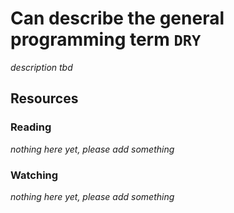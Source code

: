 # Can describe the general programming term `DRY`

_description tbd_

## Resources

### Reading

_nothing here yet, please add something_

### Watching

_nothing here yet, please add something_
